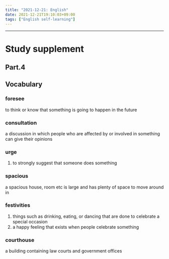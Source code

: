 ```yaml
---
title: "2021-12-21: English"
date: 2021-12-21T19:10:03+09:00
tags: ["English self-learning"]
---
```



---
# Study supplement
## Part.4
## Vocabulary
### foresee
to think or know that something is going to happen in the future

### consultation
a discussion in which people who are affected by or involved in something can give their opinions

### urge
1. to strongly suggest that someone does something

### spacious
a spacious house, room etc is large and has plenty of space to move around in

### festivities
1. things such as drinking, eating, or dancing that are done to celebrate a special occasion
2. a happy feeling that exists when people celebrate something

### courthouse
a building containing law courts and government offices